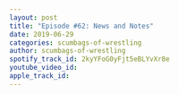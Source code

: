 ```yaml
---
layout: post
title: "Episode #62: News and Notes"
date: 2019-06-29
categories: scumbags-of-wrestling
author: scumbags-of-wrestling
spotify_track_id: 2kyYFoG0yFjt5eBLYvXr8e
youtube_video_id: 
apple_track_id: 
---
```

